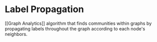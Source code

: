# Label Propagation
[[Graph Analytics]] algorithm that finds communities within graphs by propagating labels throughout the graph according to each node's neighbors.